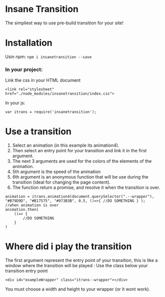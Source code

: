 # Insane Transition

The simpliest way to use pre-build transition for your site!

# Installation
Usin npm:
`npm i insanetransition --save`

### In your project: 

Link the css in your HTML document
```
<link rel="stylesheet" href="./node_modules/insanetransition/index.css">
```

In your js:
```
var itrans = require('insanetransition');
```

# Use a transition
1. Select an animation (in this example its animation4).
2. Then select an entry point for your transition and link it in the first argument.
3. The next 3 arguments are used for the colors of the elements of the animation.
4. 5th argument is the speed of the animation
5. 6th argument is an anonymous function that will be use during the transition (ideal for changing the page content).
6. The function return a promise, and resolve it when the transition is over.

```
animation = itrans.animation4(document.querySelector(".--wrapper"), "#B79D9D", "#B17575", "#973B3B", 0.5, ()=>{ //DO SOMETHING } );
//when animation is over
animation.then(
    ()=> {
        //DO SOMETHING
    }
)
```

# Where did i play the transition 
The first argument represent the entry point of your transition, this is like a window where the transition will be played :
Use the class below your transition entry point

```
<div id="exampleWrapper" class="itrans--wrapper"></div>
```

You must choose a width and height to your wrapper (or it wont work).